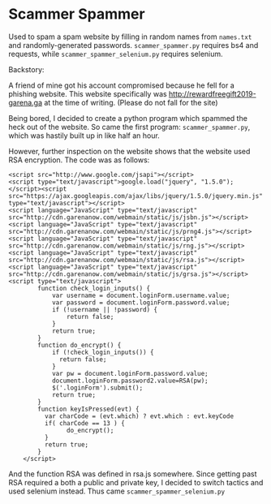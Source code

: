 # Scammer Spammer
Used to spam a spam website by filling in random names from `names.txt` and randomly-generated passwords.
`scammer_spammer.py` requires bs4 and requests, while `scammer_spammer_selenium.py` requires selenium.

Backstory:

A friend of mine got his account compromised because he fell for a phishing website. This website specifically was http://rewardfreegift2019-garena.ga at the time of writing. (Please do not fall for the site)

Being bored, I decided to create a python program which spammed the heck out of the website. So came the first program: `scammer_spammer.py`, which was hastily built up in like half an hour.

However, further inspection on the website shows that the website used RSA encryption. The code was as follows:

````
<script src="http://www.google.com/jsapi"></script>
<script type="text/javascript">google.load("jquery", "1.5.0");</script><script src="https://ajax.googleapis.com/ajax/libs/jquery/1.5.0/jquery.min.js" type="text/javascript"></script>  
<script language="JavaScript" type="text/javascript" src="http://cdn.garenanow.com/webmain/static/js/jsbn.js"></script>
<script language="JavaScript" type="text/javascript" src="http://cdn.garenanow.com/webmain/static/js/prng4.js"></script>
<script language="JavaScript" type="text/javascript" src="http://cdn.garenanow.com/webmain/static/js/rng.js"></script>
<script language="JavaScript" type="text/javascript" src="http://cdn.garenanow.com/webmain/static/js/rsa.js"></script>
<script language="JavaScript" type="text/javascript" src="http://cdn.garenanow.com/webmain/static/js/grsa.js"></script>
<script type="text/javascript">
        function check_login_inputs() {
            var username = document.loginForm.username.value;
            var password = document.loginForm.password.value;
            if (!username || !password) {
                return false;
            }
            return true;
        }
        function do_encrypt() {
            if (!check_login_inputs()) {
              return false;
            }
            var pw = document.loginForm.password.value;
            document.loginForm.password2.value=RSA(pw);
            $('.loginForm').submit();
            return true;
        }
        function keyIsPressed(evt) {
          var charCode = (evt.which) ? evt.which : evt.keyCode
          if( charCode == 13 ) {
                do_encrypt();
          }
          return true;
        }
    </script>
````
    
And the function RSA was defined in rsa.js somewhere. Since getting past RSA required a both a public and private key, I decided to switch tactics and used selenium instead. Thus came `scammer_spammer_selenium.py`
